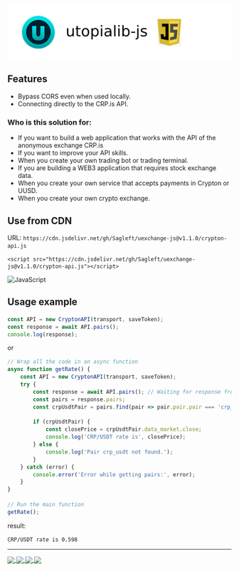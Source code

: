 
![logo](logo.png)

## Features

- Bypass CORS even when used locally.
- Connecting directly to the CRP.is API.

### Who is this solution for:

- If you want to build a web application that works with the API of the anonymous exchange CRP.is
- If you want to improve your API skills.
- When you create your own trading bot or trading terminal.
- If you are building a WEB3 application that requires stock exchange data.
- When you create your own service that accepts payments in Crypton or UUSD.
- When you create your own crypto exchange.

## Use from CDN

URL: `https://cdn.jsdelivr.net/gh/Sagleft/uexchange-js@v1.1.0/crypton-api.js`

```
<script src="https://cdn.jsdelivr.net/gh/Sagleft/uexchange-js@v1.1.0/crypton-api.js"></script>
```

![JavaScript](https://img.shields.io/badge/javascript-%23323330.svg?style=for-the-badge&logo=javascript&logoColor=%23F7DF1E)

## Usage example

```js
const API = new CryptonAPI(transport, saveToken);
const response = await API.pairs();
console.log(response);
```

or

```js
// Wrap all the code in an async function
async function getRate() {
    const API = new CryptonAPI(transport, saveToken);
    try {
        const response = await API.pairs(); // Waiting for response from API
        const pairs = response.pairs;
        const crpUsdtPair = pairs.find(pair => pair.pair.pair === 'crp_usdt');

        if (crpUsdtPair) {
            const closePrice = crpUsdtPair.data_market.close;
            console.log('CRP/USDT rate is', closePrice);
        } else {
            console.log('Pair crp_usdt not found.');
        }
    } catch (error) {
        console.error('Error while getting pairs:', error);
    }
}

// Run the main function
getRate();
```

result:

```
CRP/USDT rate is 0.598
```

---

<a href="https://udocs.gitbook.io/utopia-api/">
  <img align="center" height="58" src="https://github.com/Sagleft/ures/blob/master/udocs-btn.png?raw=true">
</a>

<a href="https://utopia.im/RUTECH">
  <img align="center" height="58" src="https://github.com/Sagleft/ures/blob/master/rutopia_tech.png?raw=true">
</a>

<a href="https://talk.u.is">
  <img align="center" height="58" src="https://github.com/Sagleft/ures/blob/master/utalk.png?raw=true">
</a>

<a href="https://crp.is">
  <img align="center" height="58" src="https://github.com/Sagleft/ures/blob/master/crp_is.png?raw=true">
</a>
